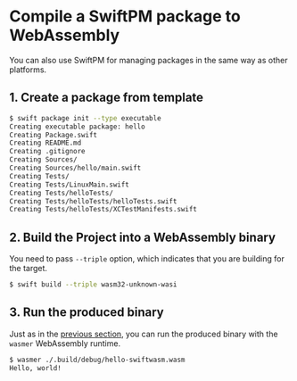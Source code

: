 # Compile a SwiftPM package to WebAssembly

You can also use SwiftPM for managing packages in the same way as other platforms.


## 1. Create a package from template

```sh
$ swift package init --type executable
Creating executable package: hello
Creating Package.swift
Creating README.md
Creating .gitignore
Creating Sources/
Creating Sources/hello/main.swift
Creating Tests/
Creating Tests/LinuxMain.swift
Creating Tests/helloTests/
Creating Tests/helloTests/helloTests.swift
Creating Tests/helloTests/XCTestManifests.swift
```

## 2. Build the Project into a WebAssembly binary

You need to pass `--triple` option, which indicates that you are building for the target.

```sh
$ swift build --triple wasm32-unknown-wasi
```

## 3. Run the produced binary

Just as in the [previous section](./hello-world.md), you can run the produced binary with the `wasmer` WebAssembly runtime.

```sh
$ wasmer ./.build/debug/hello-swiftwasm.wasm
Hello, world!
```
